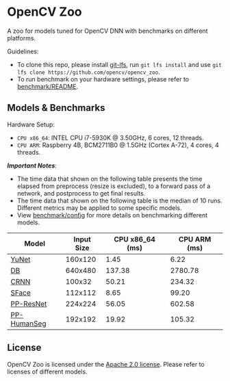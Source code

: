 # OpenCV Zoo

A zoo for models tuned for OpenCV DNN with benchmarks on different platforms.

Guidelines:
- To clone this repo, please install [git-lfs](https://git-lfs.github.com/), run `git lfs install` and use `git lfs clone https://github.com/opencv/opencv_zoo`.
- To run benchmark on your hardware settings, please refer to [benchmark/README](./benchmark/README.md).

## Models & Benchmarks

Hardware Setup:
- `CPU x86_64`: INTEL CPU i7-5930K @ 3.50GHz, 6 cores, 12 threads.
- `CPU ARM`: Raspberry 4B, BCM2711B0 @ 1.5GHz (Cortex A-72), 4 cores, 4 threads.
<!--
- `GPU CUDA`: NVIDIA Jetson Nano B01, 128-core Maxwell, Quad-core ARM A57 @ 1.43 GHz.
-->

***Important Notes***:
- The time data that shown on the following table presents the time elapsed from preprocess (resize is excluded), to a forward pass of a network, and postprocess to get final results.
- The time data that shown on the following table is the median of 10 runs. Different metrics may be applied to some specific models.
- View [benchmark/config](./benchmark/config) for more details on benchmarking different models.

<!--
| Model | Input Size | CPU x86_64 (ms) | CPU ARM (ms) | GPU CUDA (ms) |
|-------|------------|-----------------|--------------|---------------|
| [YuNet](./models/face_detection_yunet) | 160x120 | 2.17   | 8.87    | 14.95  |
| [DB](./models/text_detection_db)       | 640x480 | 148.65 | 2759.88 | 218.25 |
| [CRNN](./models/text_recognition_crnn) | 100x32  | 23.23  | 235.87  | 195.20 |
-->
| Model | Input Size | CPU x86_64 (ms) | CPU ARM (ms) |
|-------|------------|-----------------|--------------|
| [YuNet](./models/face_detection_yunet)   | 160x120 | 1.45   | 6.22    |
| [DB](./models/text_detection_db)         | 640x480 | 137.38 | 2780.78 |
| [CRNN](./models/text_recognition_crnn)   | 100x32  | 50.21  | 234.32  |
| [SFace](./models/face_recognition_sface) | 112x112 | 8.65 | 99.20 |
| [PP-ResNet](./models/image_classification_ppresnet) | 224x224 | 56.05 | 602.58
| [PP-HumanSeg](./models/human_segmentation_pphumanseg) | 192x192 | 19.92 | 105.32 |

## License

OpenCV Zoo is licensed under the [Apache 2.0 license](./LICENSE). Please refer to licenses of different models.
